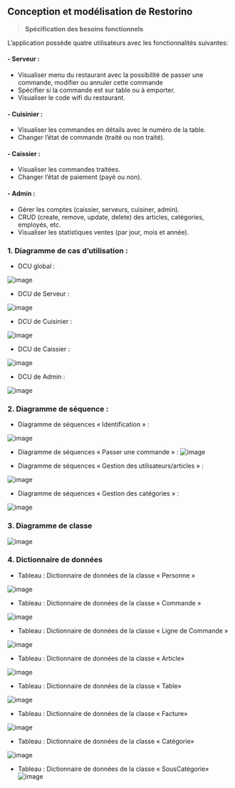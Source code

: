 ## Conception et modélisation de Restorino	
 >	**Spécification des besoins fonctionnels**

L’application possède quatre utilisateurs avec les fonctionnalités suivantes:
#### -	Serveur :
  -	Visualiser menu du restaurant avec la possibilité de passer une commande, modifier ou annuler cette commande
  -	Spécifier si la commande est sur table ou à emporter.
  -	Visualiser le code wifi du restaurant.
#### -	Cuisinier :
  -	Visualiser les commandes en détails avec le numéro de la table.
  -	Changer l’état de commande (traité ou non traité).
#### -	Caissier :
  -	Visualiser les commandes traitées.
  -	Changer l’état de paiement (payé ou non).
#### -	Admin :
  -	Gérer les comptes (caissier, serveurs, cuisiner, admin).
  -	CRUD (create, remove, update, delete) des articles, catégories, employés, etc.
  -	Visualiser les statistiques ventes (par jour, mois et année).

### 1. Diagramme de cas d’utilisation : 

- DCU global :

![image](https://github.com/kbenjilalietu/Restorino/assets/81255636/572a67aa-c4b9-4f57-a2aa-dc993388e285)

-	DCU de Serveur : 

![image](https://github.com/kbenjilalietu/Restorino/assets/81255636/7574cebd-1807-49f3-9d08-6b341552b783)

-	DCU de Cuisinier : 

![image](https://github.com/kbenjilalietu/Restorino/assets/81255636/06c3e347-b0e5-47c5-bc7f-c706d424258e)

-	DCU de Caissier : 

![image](https://github.com/kbenjilalietu/Restorino/assets/81255636/23a209ed-2f4e-4f07-9002-0b4d76111d67)

-	DCU de Admin : 

![image](https://github.com/kbenjilalietu/Restorino/assets/81255636/6588d306-1a49-4d94-be4d-338d44f1df32)


### 2.	Diagramme de séquence : 
-	Diagramme de séquences « Identification » : 
 
![image](https://github.com/kbenjilalietu/Restorino/assets/81255636/f7995875-2b07-4f79-a97a-9707893022f4)

-	Diagramme de séquences « Passer une commande » : 
![image](https://github.com/kbenjilalietu/Restorino/assets/81255636/381cb044-8d9d-47cb-9ae8-2399c823560b)

-	Diagramme de séquences « Gestion des utilisateurs/articles » : 

![image](https://github.com/kbenjilalietu/Restorino/assets/81255636/58811909-1939-4e3d-87ab-946748b7338f)

-	Diagramme de séquences « Gestion des catégories » : 

![image](https://github.com/kbenjilalietu/Restorino/assets/81255636/1f23a3c9-4a58-4b77-884c-89f17f171999)

### 3. Diagramme de classe

![image](https://github.com/kbenjilalietu/Restorino/assets/81255636/1fd23100-98ec-42b8-b8c3-5d45be135dcd)

### 4. Dictionnaire de données 

- Tableau : Dictionnaire de données de la classe « Personne »

![image](https://github.com/kbenjilalietu/Restorino/assets/81255636/63a44d18-ee1e-41e1-a918-e885b5199778)

- Tableau : Dictionnaire de données de la classe « Commande » 

![image](https://github.com/kbenjilalietu/Restorino/assets/81255636/926f4db1-f1c0-4e37-9e15-4aa58859ab7b)

- Tableau : Dictionnaire de données de la classe « Ligne de Commande »

![image](https://github.com/kbenjilalietu/Restorino/assets/81255636/5f457f80-1671-4d6c-a2cb-99aa67227946)

- Tableau : Dictionnaire de données de la classe « Article» 

![image](https://github.com/kbenjilalietu/Restorino/assets/81255636/4192317a-34c5-4b6d-bec0-781885d52408)

- Tableau : Dictionnaire de données de la classe « Table» 

![image](https://github.com/kbenjilalietu/Restorino/assets/81255636/203fea06-deb3-45ed-b997-e61478dd01f0)

- Tableau : Dictionnaire de données de la classe « Facture»

![image](https://github.com/kbenjilalietu/Restorino/assets/81255636/0bc7cee4-2910-44af-a8b7-28d7ea818a3d)

- Tableau : Dictionnaire de données de la classe « Catégorie»

![image](https://github.com/kbenjilalietu/Restorino/assets/81255636/dcd7b2e9-8ae9-486d-b3bd-62f2e58396e1)

- Tableau : Dictionnaire de données de la classe « SousCatégorie»
![image](https://github.com/kbenjilalietu/Restorino/assets/81255636/50f58169-52eb-4260-84df-6817e762bcae)
